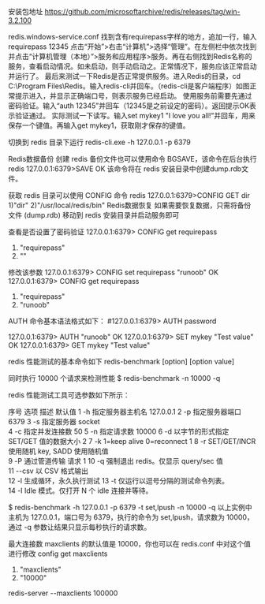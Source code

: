 安装包地址
https://github.com/microsoftarchive/redis/releases/tag/win-3.2.100

redis.windows-service.conf 找到含有requirepass字样的地方，追加一行，输入requirepass 12345
点击“开始”>右击“计算机”>选择“管理”。在左侧栏中依次找到并点击“计算机管理（本地）”>服务和应用程序>服务。再在右侧找到Redis名称的服务，查看启动情况。如未启动，则手动启动之。正常情况下，服务应该正常启动并运行了。
最后来测试一下Redis是否正常提供服务。进入Redis的目录，cd C:\Program Files\Redis。输入redis-cli并回车。（redis-cli是客户端程序）如图正常提示进入，并显示正确端口号，则表示服务已经启动。
使用服务前需要先通过密码验证。输入“auth 12345”并回车（12345是之前设定的密码）。返回提示OK表示验证通过。
实际测试一下读写。输入set mykey1 "I love you all!”并回车，用来保存一个键值。再输入get mykey1，获取刚才保存的键值。

切换到 redis 目录下运行
redis-cli.exe -h 127.0.0.1 -p 6379

Redis数据备份
创建 redis 备份文件也可以使用命令 BGSAVE，该命令在后台执行
redis 127.0.0.1:6379>SAVE
OK
该命令将在 redis 安装目录中创建dump.rdb文件。

获取 redis 目录可以使用 CONFIG 命令
redis 127.0.0.1:6379>CONFIG GET dir
1)"dir"
2)"/usr/local/redis/bin"
Redis数据恢复
如果需要恢复数据，只需将备份文件 (dump.rdb) 移动到 redis 安装目录并启动服务即可

查看是否设置了密码验证
127.0.0.1:6379> CONFIG get requirepass
1) "requirepass"
2) ""

修改该参数
127.0.0.1:6379> CONFIG set requirepass "runoob"
OK
127.0.0.1:6379> CONFIG get requirepass
1) "requirepass"
2) "runoob"

AUTH 命令基本语法格式如下：
#127.0.0.1:6379> AUTH password

127.0.0.1:6379> AUTH "runoob"
OK
127.0.0.1:6379> SET mykey "Test value"
OK
127.0.0.1:6379> GET mykey
"Test value"

redis 性能测试的基本命令如下
redis-benchmark [option] [option value]

同时执行 10000 个请求来检测性能
$ redis-benchmark -n 10000  -q

redis 性能测试工具可选参数如下所示：

序号	选项	描述	默认值
1	-h	指定服务器主机名	127.0.0.1
2	-p	指定服务器端口	6379
3	-s	指定服务器 socket	
4	-c	指定并发连接数	50
5	-n	指定请求数	10000
6	-d	以字节的形式指定 SET/GET 值的数据大小	2
7	-k	1=keep alive 0=reconnect	1
8	-r	SET/GET/INCR 使用随机 key, SADD 使用随机值	
9	-P	通过管道传输 <numreq> 请求	1
10	-q	强制退出 redis。仅显示 query/sec 值	
11	--csv	以 CSV 格式输出	
12	-l	生成循环，永久执行测试	
13	-t	仅运行以逗号分隔的测试命令列表。	
14	-I	Idle 模式。仅打开 N 个 idle 连接并等待。

$ redis-benchmark -h 127.0.0.1 -p 6379 -t set,lpush -n 10000 -q
以上实例中主机为 127.0.0.1，端口号为 6379，执行的命令为 set,lpush，请求数为 10000，通过 -q 参数让结果只显示每秒执行的请求数。

最大连接数
maxclients 的默认值是 10000，你也可以在 redis.conf 中对这个值进行修改
config get maxclients

1) "maxclients"
2) "10000"

redis-server --maxclients 100000
